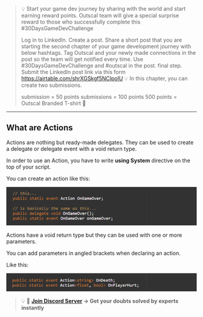 >💡 Start your game dev journey by sharing with the world and start earning reward points. Outscal team will give a special surprise reward to those who successfully complete this #30DaysGameDevChallenge
>
>Log in to LinkedIn.
Create a post.
Share a short post that you are starting the second chapter of your game development journey with below hashtags.
Tag Outscal and your newly made connections in the post so the team will get notified every time. Use #30DaysGameDevChallenge and #outscal in the post. final step. Submit the LinkedIn post link via this form https://airtable.com/shrXGSkgf5NClpoIU
💡 In this chapter, you can create two submissions.
>
>submission = 50 points
submissions = 100 points
500 points = Outscal Branded T-shirt 👕
>
---
## What are Actions
Actions are nothing but ready-made delegates. They can be used to create a delegate or delegate event with a void return type.

In order to use an Action, you have to write **using System** directive on the top of your script.

You can create an action like this:

![Alt](Images/A1.png "Assigning Actions")

Actions have a void return type but they can be used with one or more parameters.

You can add parameters in angled brackets when declaring an action.

Like this:

![Alt](Images/A2.png "Assigning Actions to parameters")


>💡 🚀 **[Join Discord Server](https://discord.gg/J5zDscnzms) → Get your doubts solved by experts instantly**
